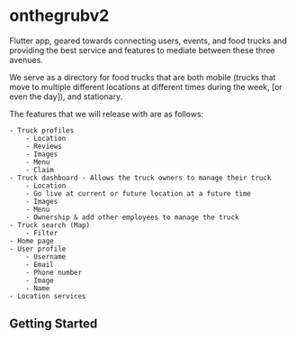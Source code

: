 # onthegrubv2

Flutter app, geared towards connecting users, events, and food trucks and providing the best service and features to mediate between these three avenues.

We serve as a directory for food trucks that are both mobile (trucks that move to multiple different locations at different times during the week, [or even the day]), and stationary.

The features that we will release with are as follows:

    - Truck profiles
        - Location
        - Reviews
        - Images
        - Menu
        - Claim
    - Truck dashboard - Allows the truck owners to manage their truck
        - Location
        - Go live at current or future location at a future time
        - Images
        - Menu
        - Ownership & add other employees to manage the truck
    - Truck search (Map)
        - Filter
    - Home page
    - User profile
        - Username
        - Email
        - Phone number
        - Image
        - Name
    - Location services
    

## Getting Started

